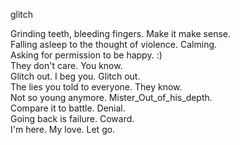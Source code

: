 glitch

Grinding teeth, bleeding fingers. Make it make sense.<br/>
Falling asleep to the thought of violence. Calming.<br/>
Asking for permission to be happy. :)<br/>
They don't care. You know.<br/>
Glitch out. I beg you. Glitch out.<br/>
The lies you told to everyone. They know.<br/>
Not so young anymore. Mister_Out_of_his_depth.<br/>
Compare it to battle. Denial.<br/>
Going back is failure. Coward.<br/>
I'm here. My love. Let go.
